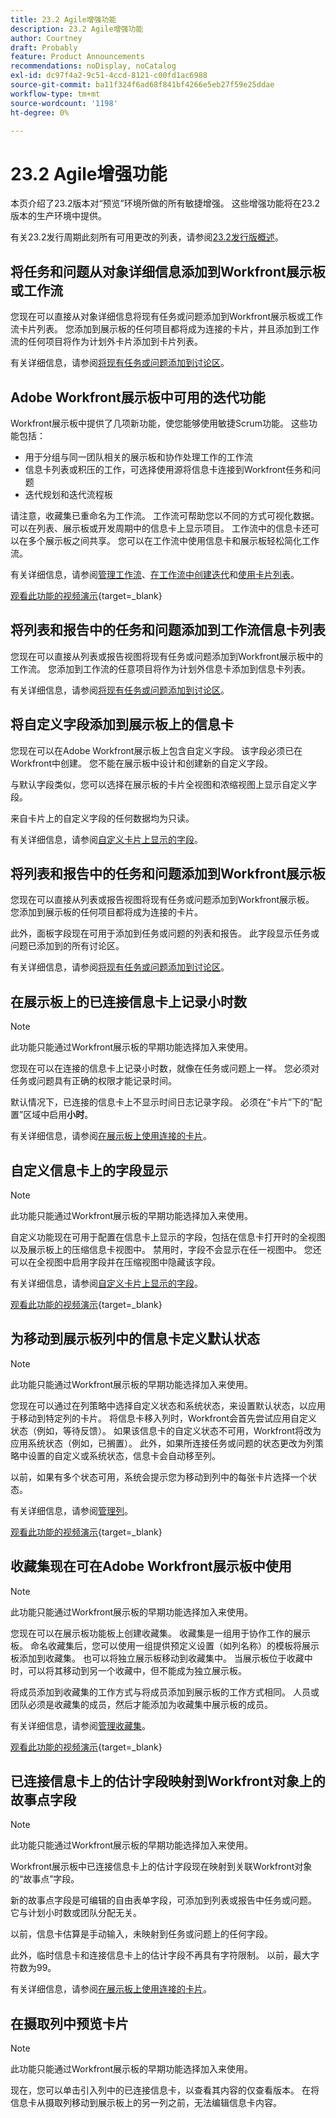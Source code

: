 ```yaml
---
title: 23.2 Agile增强功能
description: 23.2 Agile增强功能
author: Courtney
draft: Probably
feature: Product Announcements
recommendations: noDisplay, noCatalog
exl-id: dc97f4a2-9c51-4ccd-8121-c00fd1ac6988
source-git-commit: ba11f324f6ad68f841bf4266e5eb27f59e25ddae
workflow-type: tm+mt
source-wordcount: '1198'
ht-degree: 0%

---
```


# 23.2 Agile增强功能

本页介绍了23.2版本对“预览”环境所做的所有敏捷增强。 这些增强功能将在23.2版本的生产环境中提供。

有关23.2发行周期此刻所有可用更改的列表，请参阅[23.2发行版概述](/help/quicksilver/product-announcements/product-releases/23.2-release-activity/23-2-release-overview.md)。

## 将任务和问题从对象详细信息添加到Workfront展示板或工作流

您现在可以直接从对象详细信息将现有任务或问题添加到Workfront展示板或工作流卡片列表。 您添加到展示板的任何项目都将成为连接的卡片，并且添加到工作流的任何项目将作为计划外卡片添加到卡片列表。

有关详细信息，请参阅[将现有任务或问题添加到讨论区](/help/quicksilver/agile/get-started-with-boards/add-card-from-list-to-board.md)。

## Adobe Workfront展示板中可用的迭代功能

Workfront展示板中提供了几项新功能，使您能够使用敏捷Scrum功能。 这些功能包括：

* 用于分组与同一团队相关的展示板和协作处理工作的工作流
* 信息卡列表或积压的工作，可选择使用源将信息卡连接到Workfront任务和问题
* 迭代规划和迭代流程板

请注意，收藏集已重命名为工作流。 工作流可帮助您以不同的方式可视化数据。 可以在列表、展示板或开发周期中的信息卡上显示项目。 工作流中的信息卡还可以在多个展示板之间共享。 您可以在工作流中使用信息卡和展示板轻松简化工作流。

有关详细信息，请参阅[管理工作流](/help/quicksilver/agile/use-boards-agile-planning-tools/manage-collections.md)、[在工作流中创建迭代](/help/quicksilver/agile/use-boards-agile-planning-tools/create-an-iteration-in-workstream.md)和[使用卡片列表](/help/quicksilver/agile/use-boards-agile-planning-tools/use-card-list.md)。

[观看此功能的视频演示](https://video.tv.adobe.com/v/3417059/){target=_blank}

## 将列表和报告中的任务和问题添加到工作流信息卡列表

您现在可以直接从列表或报告视图将现有任务或问题添加到Workfront展示板中的工作流。 您添加到工作流的任意项目将作为计划外信息卡添加到信息卡列表。

有关详细信息，请参阅[将现有任务或问题添加到讨论区](/help/quicksilver/agile/get-started-with-boards/add-card-from-list-to-board.md)。

## 将自定义字段添加到展示板上的信息卡

您现在可以在Adobe Workfront展示板上包含自定义字段。 该字段必须已在Workfront中创建。 您不能在展示板中设计和创建新的自定义字段。

与默认字段类似，您可以选择在展示板的卡片全视图和浓缩视图上显示自定义字段。

来自卡片上的自定义字段的任何数据均为只读。

有关详细信息，请参阅[自定义卡片上显示的字段](/help/quicksilver/agile/get-started-with-boards/customize-fields-on-card.md)。

## 将列表和报告中的任务和问题添加到Workfront展示板

您现在可以直接从列表或报告视图将现有任务或问题添加到Workfront展示板。 您添加到展示板的任何项目都将成为连接的卡片。

此外，面板字段现在可用于添加到任务或问题的列表和报告。 此字段显示任务或问题已添加到的所有讨论区。

有关详细信息，请参阅[将现有任务或问题添加到讨论区](/help/quicksilver/agile/get-started-with-boards/add-card-from-list-to-board.md)。


## 在展示板上的已连接信息卡上记录小时数

>[!NOTE]
>
>此功能只能通过Workfront展示板的早期功能选择加入来使用。

您现在可以在连接的信息卡上记录小时数，就像在任务或问题上一样。 您必须对任务或问题具有正确的权限才能记录时间。

默认情况下，已连接的信息卡上不显示时间日志记录字段。 必须在“卡片”下的“配置”区域中启用&#x200B;**小时**。

有关详细信息，请参阅[在展示板上使用连接的卡片](/help/quicksilver/agile/get-started-with-boards/connected-cards.md)。


## 自定义信息卡上的字段显示

>[!NOTE]
>
>此功能只能通过Workfront展示板的早期功能选择加入来使用。


自定义功能现在可用于配置在信息卡上显示的字段，包括在信息卡打开时的全视图以及展示板上的压缩信息卡视图中。 禁用时，字段不会显示在任一视图中。 您还可以在全视图中启用字段并在压缩视图中隐藏该字段。

有关详细信息，请参阅[自定义卡片上显示的字段](/help/quicksilver/agile/get-started-with-boards/customize-fields-on-card.md)。

[观看此功能的视频演示](https://video.tv.adobe.com/v/3415710/){target=_blank}

## 为移动到展示板列中的信息卡定义默认状态

>[!NOTE]
>
>此功能只能通过Workfront展示板的早期功能选择加入来使用。

您现在可以通过在列策略中选择自定义状态和系统状态，来设置默认状态，以应用于移动到特定列的卡片。 将信息卡移入列时，Workfront会首先尝试应用自定义状态（例如，等待反馈）。 如果该信息卡的自定义状态不可用，Workfront将改为应用系统状态（例如，已搁置）。 此外，如果所连接任务或问题的状态更改为列策略中设置的自定义或系统状态，信息卡会自动移至列。

以前，如果有多个状态可用，系统会提示您为移动到列中的每张卡片选择一个状态。

有关详细信息，请参阅[管理列](/help/quicksilver/agile/get-started-with-boards/manage-board-columns.md)。

[观看此功能的视频演示](https://video.tv.adobe.com/v/3415711/){target=_blank}

## 收藏集现在可在Adobe Workfront展示板中使用

>[!NOTE]
>
>此功能只能通过Workfront展示板的早期功能选择加入来使用。

您现在可以在展示板功能板上创建收藏集。 收藏集是一组用于协作工作的展示板。 命名收藏集后，您可以使用一组提供预定义设置（如列名称）的模板将展示板添加到收藏集。 也可以将独立展示板移动到收藏集中。 当展示板位于收藏中时，可以将其移动到另一个收藏中，但不能成为独立展示板。

将成员添加到收藏集的工作方式与将成员添加到展示板的工作方式相同。 人员或团队必须是收藏集的成员，然后才能添加为收藏集中展示板的成员。

有关详细信息，请参阅[管理收藏集](/help/quicksilver/agile/use-boards-agile-planning-tools/manage-collections.md)。

[观看此功能的视频演示](https://video.tv.adobe.com/v/3415609/){target=_blank}

## 已连接信息卡上的估计字段映射到Workfront对象上的故事点字段

>[!NOTE]
>
>此功能只能通过Workfront展示板的早期功能选择加入来使用。

Workfront展示板中已连接信息卡上的估计字段现在映射到关联Workfront对象的“故事点”字段。

新的故事点字段是可编辑的自由表单字段，可添加到列表或报告中任务或问题。 它与计划小时数或团队分配无关。

以前，信息卡估算是手动输入，未映射到任务或问题上的任何字段。

此外，临时信息卡和连接信息卡上的估计字段不再具有字符限制。 以前，最大字符数为99。

有关详细信息，请参阅[在展示板上使用连接的卡片](/help/quicksilver/agile/get-started-with-boards/connected-cards.md)。

## 在摄取列中预览卡片

>[!NOTE]
>
>此功能只能通过Workfront展示板的早期功能选择加入来使用。

现在，您可以单击引入列中的已连接信息卡，以查看其内容的仅查看版本。 在将信息卡从摄取列移动到展示板上的另一列之前，无法编辑信息卡内容。
